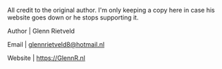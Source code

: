 All credit to the original author. I'm only keeping a copy here in case his website goes down or he stops supporting it.

Author                | Glenn Rietveld

Email                 | glennrietveld8@hotmail.nl

Website               | https://GlennR.nl
